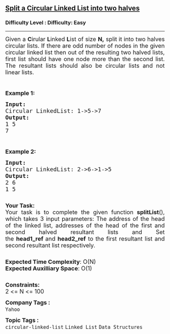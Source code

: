 <h2><a href="https://www.geeksforgeeks.org/problems/split-a-circular-linked-list-into-two-halves/1">Split a Circular Linked List into two halves</a></h2><h3>Difficulty Level : Difficulty: Easy</h3><hr><div class="problems_problem_content__Xm_eO"><p style="text-align: justify;"><span style="font-size: 18px;">Given a <strong>C</strong>irular <strong>L</strong>inked <strong>L</strong>ist of size <strong>N,</strong> split it into two halves circular lists.&nbsp;If there are odd number of nodes in the given circular linked list then out of the resulting two halved lists, first&nbsp;list should have&nbsp;one&nbsp;node more than the second&nbsp;list. The resultant lists should also be circular lists and not linear lists.</span></p>
<p>&nbsp;</p>
<p><span style="font-size: 18px;"><strong>Example 1:</strong></span></p>
<pre><span style="font-size: 18px;"><strong>Input:
</strong>Circular LinkedList: 1-&gt;5-&gt;7
<strong>Output:
</strong>1 5
7</span>
</pre>
<p>&nbsp;</p>
<p><span style="font-size: 18px;"><strong>Example 2:</strong></span></p>
<pre><span style="font-size: 18px;"><strong>Input:
</strong>Circular LinkedList: 2-&gt;6-&gt;1-&gt;5
<strong>Output:
</strong>2 6
1 5
</span></pre>
<p style="text-align: justify;"><br><span style="font-size: 18px;"><strong>Your Task:</strong><br>Your task is to complete the given function <strong>splitList</strong>(), which takes&nbsp;3 input parameters: The address of the head of the linked list, addresses&nbsp;of the head of the first and second halved resultant lists and&nbsp;Set the&nbsp;<strong>head1_ref&nbsp;</strong>and&nbsp;<strong>head2_ref</strong>&nbsp;to the first resultant&nbsp;list and second resultant list respectively.</span></p>
<p><br><span style="font-size: 18px;"><strong>Expected Time Complexity</strong>: O(N)<br><strong>Expected Auxilliary Space</strong>: O(1)</span></p>
<p><br><span style="font-size: 18px;"><strong>Constraints:</strong><br>2 &lt;= N &lt;= 100</span></p></div><p><span style=font-size:18px><strong>Company Tags : </strong><br><code>Yahoo</code>&nbsp;<br><p><span style=font-size:18px><strong>Topic Tags : </strong><br><code>circular-linked-list</code>&nbsp;<code>Linked List</code>&nbsp;<code>Data Structures</code>&nbsp;